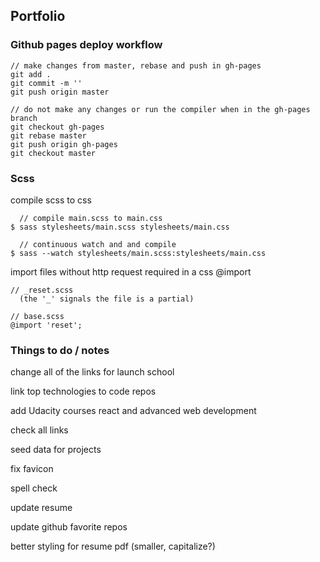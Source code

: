 ## Portfolio

### Github pages deploy workflow
```
// make changes from master, rebase and push in gh-pages
git add .
git commit -m ''
git push origin master
```

```
// do not make any changes or run the compiler when in the gh-pages branch
git checkout gh-pages
git rebase master
git push origin gh-pages
git checkout master
```
### Scss
compile scss to css
```
  // compile main.scss to main.css
$ sass stylesheets/main.scss stylesheets/main.css         

  // continuous watch and and compile
$ sass --watch stylesheets/main.scss:stylesheets/main.css 
```
import files without http request required in a css @import
```
// _reset.scss 
  (the '_' signals the file is a partial)

// base.scss
@import 'reset';
```

### Things to do / notes

change all of the links for launch school

link top technologies to code repos

add Udacity courses react and advanced web development

check all links

seed data for projects

fix favicon

spell check

update resume 

update github favorite repos

better styling for resume pdf (smaller, capitalize?)

